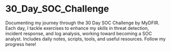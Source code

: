 # 30_Day_SOC_Challenge
Documenting my journey through the 30 Day SOC Challenge by MyDFIR. Each day, I tackle exercises to enhance my skills in threat detection, incident response, and log analysis, working toward becoming a SOC analyst. Includes daily notes, scripts, tools, and useful resources. Follow my progress here!
